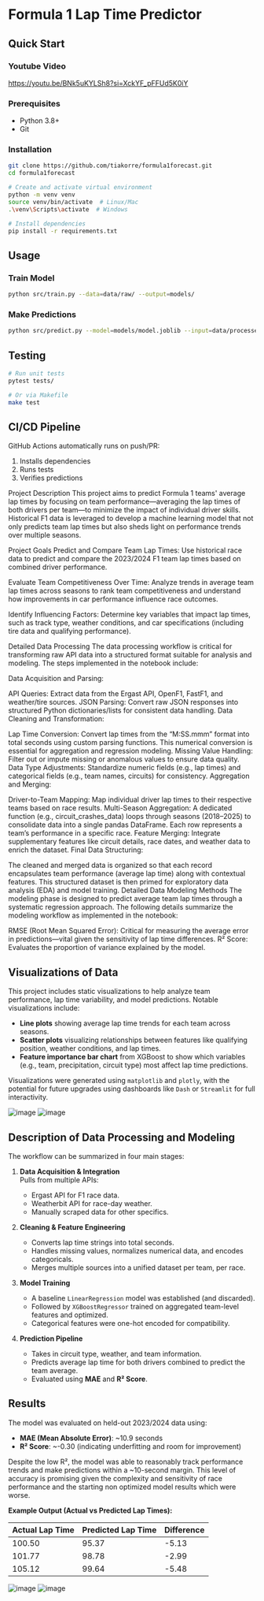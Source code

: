 
# Formula 1 Lap Time Predictor

## Quick Start

### Youtube Video
https://youtu.be/BNk5uKYLSh8?si=XckYF_pFFUd5K0iY

### Prerequisites
- Python 3.8+
- Git

### Installation
```bash
git clone https://github.com/tiakorre/formula1forecast.git
cd formula1forecast

# Create and activate virtual environment
python -m venv venv
source venv/bin/activate  # Linux/Mac
.\venv\Scripts\activate  # Windows

# Install dependencies
pip install -r requirements.txt
```

## Usage

### Train Model
```bash
python src/train.py --data=data/raw/ --output=models/
```

### Make Predictions
```bash
python src/predict.py --model=models/model.joblib --input=data/processed/test.csv
```

## Testing
```bash
# Run unit tests
pytest tests/

# Or via Makefile
make test
```

## CI/CD Pipeline
GitHub Actions automatically runs on push/PR:
1. Installs dependencies
2. Runs tests
3. Verifies predictions

 
Project Description
This project aims to predict Formula 1 teams' average lap times by focusing on team performance—averaging the lap times of both drivers per team—to minimize the impact of individual driver skills. Historical F1 data is leveraged to develop a machine learning model that not only predicts team lap times but also sheds light on performance trends over multiple seasons.

Project Goals
Predict and Compare Team Lap Times:
Use historical race data to predict and compare the 2023/2024 F1 team lap times based on combined driver performance.

Evaluate Team Competitiveness Over Time:
Analyze trends in average team lap times across seasons to rank team competitiveness and understand how improvements in car performance influence race outcomes.

Identify Influencing Factors:
Determine key variables that impact lap times, such as track type, weather conditions, and car specifications (including tire data and qualifying performance).


Detailed Data Processing
The data processing workflow is critical for transforming raw API data into a structured format suitable for analysis and modeling. The steps implemented in the notebook include:

Data Acquisition and Parsing:

API Queries: Extract data from the Ergast API, OpenF1, FastF1, and weather/tire sources.
JSON Parsing: Convert raw JSON responses into structured Python dictionaries/lists for consistent data handling.
Data Cleaning and Transformation:

Lap Time Conversion: Convert lap times from the “M:SS.mmm” format into total seconds using custom parsing functions. This numerical conversion is essential for aggregation and regression modeling.
Missing Value Handling: Filter out or impute missing or anomalous values to ensure data quality.
Data Type Adjustments: Standardize numeric fields (e.g., lap times) and categorical fields (e.g., team names, circuits) for consistency.
Aggregation and Merging:

Driver-to-Team Mapping: Map individual driver lap times to their respective teams based on race results.
Multi-Season Aggregation: A dedicated function (e.g., circuit_crashes_data) loops through seasons (2018–2025) to consolidate data into a single pandas DataFrame. Each row represents a team’s performance in a specific race.
Feature Merging: Integrate supplementary features like circuit details, race dates, and weather data to enrich the dataset.
Final Data Structuring:

The cleaned and merged data is organized so that each record encapsulates team performance (average lap time) along with contextual features. This structured dataset is then primed for exploratory data analysis (EDA) and model training.
Detailed Data Modeling Methods
The modeling phase is designed to predict average team lap times through a systematic regression approach. The following details summarize the modeling workflow as implemented in the notebook:

RMSE (Root Mean Squared Error):
Critical for measuring the average error in predictions—vital given the sensitivity of lap time differences.
R² Score:
Evaluates the proportion of variance explained by the model.

## Visualizations of Data

This project includes static visualizations to help analyze team performance, lap time variability, and model predictions. Notable visualizations include:

- **Line plots** showing average lap time trends for each team across seasons.
- **Scatter plots** visualizing relationships between features like qualifying position, weather conditions, and lap times.
- **Feature importance bar chart** from XGBoost to show which variables (e.g., team, precipitation, circuit type) most affect lap time predictions.

Visualizations were generated using `matplotlib` and `plotly`, with the potential for future upgrades using dashboards like `Dash` or `Streamlit` for full interactivity.

![image](https://github.com/user-attachments/assets/469e00e9-1d1f-4b49-98b3-87e853f07745)
![image](https://github.com/user-attachments/assets/a68d8aaa-86d2-4f45-a138-6335993a9172)



## Description of Data Processing and Modeling

The workflow can be summarized in four main stages:

1. **Data Acquisition & Integration**  
   Pulls from multiple APIs:
   - Ergast API for F1 race data.
   - Weatherbit API for race-day weather.
   - Manually scraped data for other specifics.

2. **Cleaning & Feature Engineering**  
   - Converts lap time strings into total seconds.
   - Handles missing values, normalizes numerical data, and encodes categoricals.
   - Merges multiple sources into a unified dataset per team, per race.

3. **Model Training**  
   - A baseline `LinearRegression` model was established (and discarded).
   - Followed by `XGBoostRegressor` trained on aggregated team-level features and optimized.
   - Categorical features were one-hot encoded for compatibility.

4. **Prediction Pipeline**  
   - Takes in circuit type, weather, and team information.
   - Predicts average lap time for both drivers combined to predict the team average.
   - Evaluated using **MAE** and **R² Score**.



##  Results

The model was evaluated on held-out 2023/2024 data using:

- **MAE (Mean Absolute Error)**: ~10.9 seconds  
- **R² Score**: ~-0.30 (indicating underfitting and room for improvement)

Despite the low R², the model was able to reasonably track performance trends and make predictions within a ~10-second margin. This level of accuracy is promising given the complexity and sensitivity of race performance and the starting non optimized model results which were worse.

**Example Output (Actual vs Predicted Lap Times):**

| Actual Lap Time | Predicted Lap Time | Difference |
|------------------|---------------------|-------------|
| 100.50           | 95.37               | -5.13       |
| 101.77           | 98.78               | -2.99       |
| 105.12           | 99.64               | -5.48       |

![image](https://github.com/user-attachments/assets/409f815a-3abb-4b8a-a858-a0bb6f691607)
![image](https://github.com/user-attachments/assets/a6cbe110-2b6a-445c-93af-a5cae2aa4ab5)





